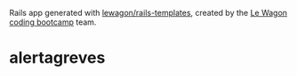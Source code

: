 Rails app generated with [lewagon/rails-templates](https://github.com/lewagon/rails-templates), created by the [Le Wagon coding bootcamp](https://www.lewagon.com) team.
# alertagreves
